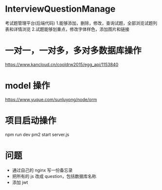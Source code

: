 # InterviewQuestionManage

考试题管理平台(后端代码) 1.能够添加，删除，修改，查询试题，全部浏览试题列表和详情浏览 2.试题能够划重点，修改字体样色，添加图片和链接

# 一对一，一对多，多对多数据库操作

https://www.kancloud.cn/cooldrw2015/egg_api/1153840

# model 操作

https://www.yuque.com/sunluyong/node/orm

# 项目启动操作

npm run dev
pm2 start server.js

# 问题

- 通过自己的 nginx 写一份备忘录
- 把所有的 js 改成 question，包括数据库名称
- 添加 jwt
